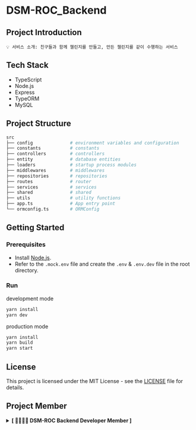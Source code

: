 # DSM-ROC_Backend

## Project Introduction

```
💡 서비스 소개: 친구들과 함께 챌린지를 만들고, 만든 챌린지를 같이 수행하는 서비스
```

## Tech Stack

- TypeScript
- Node.js
- Express
- TypeORM
- MySQL

## Project Structure

```bash
src
├── config              # environment variables and configuration
├── constants           # constants
├── controllers         # controllers
├── entity              # database entities
├── loaders             # startup process modules
├── middlewares         # middlewares
├── repositories        # repositories
├── routes              # router
├── services            # services
├── shared              # shared
├── utils               # utility functions
├── app.ts              # App entry point
└── ormconfig.ts        # ORMConfig
```

## Getting Started

### Prerequisites

- Install [Node.js](https://nodejs.org/).
- Refer to the `.mock.env` file and create the `.env` & `.env.dev` file in the root directory.

### Run

development mode

```bash
yarn install
yarn dev
```

production mode

```bash
yarn install
yarn build
yarn start
```

## License

This project is licensed under the MIT License - see the [LICENSE](./LICENSE) file for details.

## Project Member

<details>
<summary><b>[ 👨‍👩‍👦‍👦 DSM-ROC Backend Developer Member ]</b> </summary>
<div markdown="1">

<details>
<summary>⌨️ Backend Developer ⌨️</summary>
<div class="Backend-developer">

| ![skmn3](https://images.weserv.nl/?url=https://avatars.githubusercontent.com/u/81291090?s=400&v=4"?v=4&h=100&w=100&fit=cover&mask=circle&maxage=7d) | ![2yev1n](https://images.weserv.nl/?url=https://avatars.githubusercontent.com/u/81291095?v=4"?v=4&h=100&w=100&fit=cover&mask=circle&maxage=7d) |
| :-------------------------------------------------------------------------------------------------------------------------------------------------: | :--------------------------------------------------------------------------------------------------------------------------------------------: |
|                                                         [박상진](https://github.com/skmn3)                                                          |                                                      [이예빈](https://github.com/2yev1n)                                                       |

</div>
</details>

